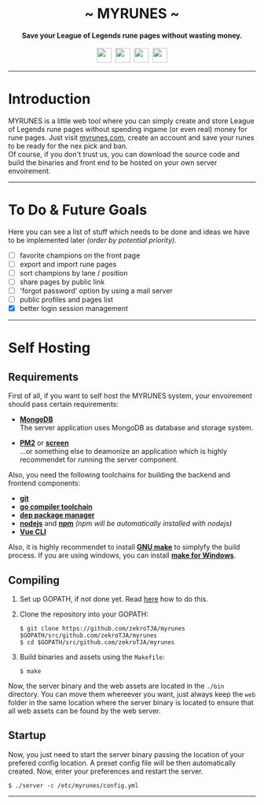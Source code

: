 <div align="center">
    <!-- <img src="" width="200"/> -->
    <h1>~ MYRUNES ~</h1>
    <strong>Save your League of Legends rune pages without wasting money.</strong><br><br>
    <img src="https://forthebadge.com/images/badges/made-with-go.svg" height="30" />&nbsp;
    <img src="https://forthebadge.com/images/badges/made-with-vue.svg" height="30" />&nbsp;
    <img src="https://forthebadge.com/images/badges/fuck-it-ship-it.svg" height="30" />&nbsp;
    <a href="https://zekro.de/discord"><img src="https://img.shields.io/discord/307084334198816769.svg?logo=discord&style=for-the-badge" height="30"></a>
</div>

---

# Introduction

MYRUNES is a little web tool where you can simply create and store League of Legends rune pages without spending ingame (or even real) money for rune pages. Just visit [myrunes.com](https://myrunes.com), create an account and save your runes to be ready for the nex pick and ban.  
Of course, if you don't trust us, you can download the source code and build the binaries and front end to be hosted on your own server envoirement.

---

# To Do & Future Goals

Here you can see a list of stuff which needs to be done and ideas we have to be implemented later *(order by potential priority)*.

- [ ] favorite champions on the front page
- [ ] export and import rune pages
- [ ] sort champions by lane / position
- [ ] share pages by public link
- [ ] 'forgot password' option by using a mail server
- [ ] public profiles and pages list
- [x] better login session management

---

# Self Hosting

## Requirements

First of all, if you want to self host the MYRUNES system, your envoirement should pass certain requirements:

- [**MongoDB**](https://www.mongodb.com/)  
  The server application uses MongoDB as database and storage system.

- **[PM2](https://pm2.io/)** or **[screen](https://linux.die.net/man/1/screen)**  
  ...or something else to deamonize an application which is highly recommendet for running the server component.

Also, you need the following toolchains for building the backend and frontend components:

- **[git](https://git-scm.com/)**
- **[go compiler toolchain](https://golang.org/)**
- **[dep package manager](https://github.com/golang/dep)**
- **[nodejs](https://nodejs.org/en/)** and **[npm](https://www.npmjs.com/)** *(npm will be automatically installed with nodejs)*
- **[Vue CLI](https://cli.vuejs.org/)**

Also, it is highly recommendet to install **[GNU make](https://www.gnu.org/software/make/)** to simplyfy the build process. If you are using windows, you can install **[make for Windows](http://gnuwin32.sourceforge.net/packages/make.htm)**.

## Compiling

1. Set up GOPATH, if not done yet. Read [here](https://golang.org/pkg/go/build/#hdr-Go_Path) how to do this.

2. Clone the repository into your GOPATH:  
   ```
   $ git clone https://github.com/zekroTJA/myrunes $GOPATH/src/github.com/zekroTJA/myrunes
   $ cd $GOPATH/src/github.com/zekroTJA/myrunes
   ```

3. Build binaries and assets using the `Makefile`:  
   ```
   $ make
   ```

Now, the server binary and the web assets are located in the `./bin` directory. You can move them whereever you want, just always keep the `web` folder in the same location where the server binary is located to ensure that all web assets can be found by the web server.

## Startup

Now, you just need to start the server binary passing the location of your prefered config location. A preset config file will be then automatically created. Now, enter your preferences and restart the server.

```
$ ./server -c /etc/myrunes/config.yml
```

---


